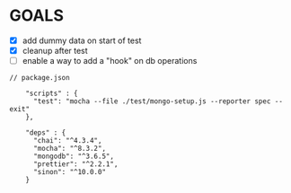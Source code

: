 # GOALS

- [x] add dummy data on start of test
- [x] cleanup after test
- [ ] enable a way to add a "hook" on db operations

```jsonc
// package.json

    "scripts" : {
      "test": "mocha --file ./test/mongo-setup.js --reporter spec --exit"
    },

    "deps" : {
      "chai": "^4.3.4",
      "mocha": "^8.3.2",
      "mongodb": "^3.6.5",
      "prettier": "^2.2.1",
      "sinon": "^10.0.0"
    }
```

